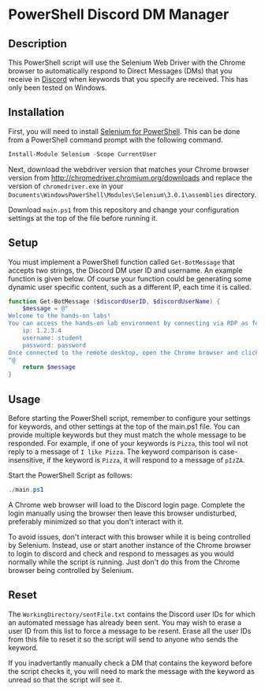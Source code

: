 # PowerShell Discord DM Manager
## Description

This PowerShell script will use the Selenium Web Driver with the Chrome browser to automatically respond to Direct Messages (DMs) that you receive in [Discord](https://discord.com) when keywords that you specify are received. This has only been tested on Windows.

## Installation
First, you will need to install [Selenium for PowerShell](https://github.com/adamdriscoll/selenium-powershell). This can be done from a PowerShell command prompt with the following command.

```powershell
Install-Module Selenium -Scope CurrentUser
```

Next, download the webdriver version that matches your Chrome browser version from http://chromedriver.chromium.org/downloads and replace the version of `chromedriver.exe` in your `Documents\WindowsPowerShell\Modules\Selenium\3.0.1\assemblies` directory.

Download `main.ps1` from this repository and change your configuration settings at the top of the file before running it.

## Setup

You must implement a PowerShell function called `Get-BotMessage` that accepts two strings, the Discord DM user ID and username. An example function is given below. Of course your function could be generating some dynamic user specific content, such as a different IP, each time it is called.

```powershell
function Get-BotMessage ($discordUserID, $discordUserName) {
    $message = @"
Welcome to the hands-on labs!
You can access the hands-on lab environment by connecting via RDP as follows.
    ip: 1.2.3.4
    username: student
    password: password
Once connected to the remote desktop, open the Chrome browser and click on the 'Labs' bookmark to view the instructions for the hands-on labs.
"@
    return $message
}
```

## Usage

Before starting the PowerShell script, remember to configure your settings for keywords, and other settings at the top of the main.ps1 file.
You can provide multiple keywords but they must match the whole message to be responded. For example, if one of your keywords is `Pizza`, this tool wil not reply to a message of `I like Pizza`. The keyword comparison is case-insensitive, if the keyword is `Pizza`, it will respond to a message of `pIzZA`.

Start the PowerShell Script as follows:

```powershell
./main.ps1
```

A Chrome web browser will load to the Discord login page. Complete the login manually using the browser then leave this browser undisturbed, preferably minimized so that you don't interact with it.

To avoid issues, don't interact with this browser while it is being controlled by Selenium. Instead, use or start another instance of the Chrome browser to login to discord and check and respond to messages as you would normally while the script is running. Just don't do this from the Chrome browser being controlled by Selenium.

## Reset

The `WorkingDirectory/sentFile.txt` contains the Discord user IDs for which an automated message has already been sent. You may wish to erase a user ID from this list to force a message to be resent. Erase all the user IDs from this file to reset it so the script will send to anyone who sends the keyword.

If you inadvertantly manually check a DM that contains the keyword before the script checks it, you will need to mark the message with the keyword as unread so that the script will see it.